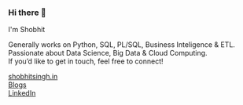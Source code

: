 ### Hi there 👋

I'm Shobhit

Generally works on Python, SQL, PL/SQL, Business Inteligence & ETL. Passionate about Data Science, Big Data & Cloud Computing.<br>
If you’d like to get in touch, feel free to connect!

[shobhitsingh.in](http://shobhitsingh.in/)<br>
[Blogs](https://bigdataenthusiast.wordpress.com/)<br>
[LinkedIn](https://www.linkedin.com/in/shobhitsinghIN)
<!--
**shobhit-singh/shobhit-singh** is a ✨ _special_ ✨ repository because its `README.md` (this file) appears on your GitHub profile.

Here are some ideas to get you started:

- 🔭 I’m currently working on ...
- 🌱 I’m currently learning ...
- 👯 I’m looking to collaborate on ...
- 🤔 I’m looking for help with ...
- 💬 Ask me about ...
- 📫 How to reach me: ...
- 😄 Pronouns: ...
- ⚡ Fun fact: ...
-->
